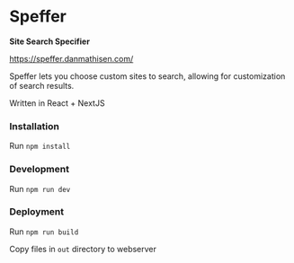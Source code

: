 # Speffer

**Site Search Specifier**

https://speffer.danmathisen.com/

Speffer lets you choose custom sites to search, allowing for customization of search results.

Written in React + NextJS


### Installation
Run `npm install`


### Development
Run `npm run dev`


### Deployment
Run `npm run build`

Copy files in `out` directory to webserver
